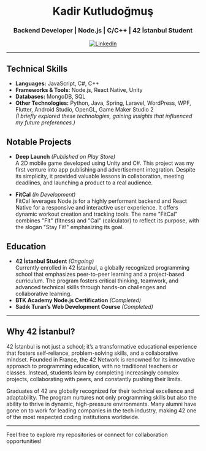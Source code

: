 <h1 align="center">Kadir Kutludoğmuş</h1>
<h3 align="center">Backend Developer | Node.js | C/C++ | 42 İstanbul Student</h3>

<p align="center">
  <a href="https://linkedin.com/in/akutludogmus" target="_blank">
    <img src="https://img.shields.io/badge/-LinkedIn-0A66C2?style=for-the-badge&logo=linkedin&logoColor=white" alt="LinkedIn" />
  </a>
</p>

---

## Technical Skills  
- **Languages:** JavaScript, C#, C++  
- **Frameworks & Tools:** Node.js, React Native, Unity  
- **Databases:** MongoDB, SQL  
- **Other Technologies:** Python, Java, Spring, Laravel, WordPress, WPF, Flutter, Android Studio, OpenGL, Game Maker Studio 2  
  *(I briefly explored these technologies, gaining insights that influenced my future preferences.)*

## Notable Projects  

- **Deep Launch** *(Published on Play Store)*  
  A 2D mobile game developed using Unity and C#. This project was my first venture into app publishing and advertisement integration. Despite its simplicity, it provided valuable lessons in collaboration, meeting deadlines, and launching a product to a real audience.  

- **FitCal** *(In Development)*  
  FitCal leverages Node.js for a highly performant backend and React Native for a responsive and interactive user experience. It offers dynamic workout creation and tracking tools. The name "FitCal" combines "Fit" (fitness) and "Cal" (calculator) to reflect its purpose, with the slogan "Stay Fit!" emphasizing its goal.

## Education  

- **42 İstanbul Student** *(Ongoing)*  
  Currently enrolled in 42 İstanbul, a globally recognized programming school that emphasizes peer-to-peer learning and a project-based curriculum. The program fosters critical thinking, teamwork, and advanced technical skills through hands-on challenges and collaborative learning.  
- **BTK Academy Node.js Certification** *(Completed)*  
- **Sadık Turan’s Web Development Course** *(Completed)*  

---

## Why 42 İstanbul?  

42 İstanbul is not just a school; it’s a transformative educational experience that fosters self-reliance, problem-solving skills, and a collaborative mindset. Founded in France, the 42 Network is renowned for its innovative approach to programming education, with no traditional teachers or classes. Instead, students learn by completing increasingly complex projects, collaborating with peers, and constantly pushing their limits.

Graduates of 42 are globally recognized for their technical excellence and adaptability. The program nurtures not only programming skills but also the ability to thrive in dynamic, high-pressure environments. Many alumni have gone on to work for leading companies in the tech industry, making 42 one of the most respected coding institutions worldwide.

---

Feel free to explore my repositories or connect for collaboration opportunities!
